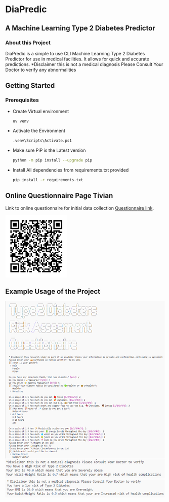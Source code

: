 # DiaPredic
## A Machine Learning Type 2 Diabetes Predictor

### About this Project 
DiaPredic is a simple to use CLI Machine Learning Type 2 Diabetes Predictor for use in medical facilities. It allows for quick and accurate predictions.
*Disclaimer this is not a medical diagnosis Please Consult Your Doctor to verify any abnormalities

## Getting Started
### Prerequisites
* Create Virtual environment
  ```sh
  uv venv
  ```
* Activate the Environment
   ```sh
   .venv\Scripts\Activate.ps1
   ```
* Make sure PiP is the Latest version
   ```sh
   python -m pip install --upgrade pip
   ```

* Install All dependencies from requirements.txt provided
   ```sh
   pip install -r requirements.txt
   ```


## Online Questionnaire Page Tivian
Link to online questionnaire for initial data collection [Questionnaire link](https://uc2456.customervoice360.com/uc/ype-2-Diabetes-Risk-Assesment-Data-Collection/). <br/>

![QR code of Tivian questionnaire](/assets/images/qr.png)<br/>

## Example Usage of the Project
![Screenshot of Filled in Questionnaire](/assets/images/Questionnaire%20filled.png)
![Screenshot of High Risk result from Questionnaire](/assets/images/High%20Risk%20result.png)
![Screenshot of Low Risk result from Questionnaire](/assets/images/Low%20Risk%20Result.png)
